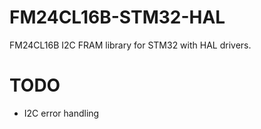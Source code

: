 # FM24CL16B-STM32-HAL
FM24CL16B I2C FRAM library for STM32 with HAL drivers.


# TODO
* I2C error handling
